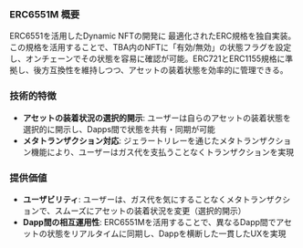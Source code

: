 ### ERC6551M 概要
ERC6551を活用したDynamic NFTの開発に 最適化されたERC規格を独自実装。この規格を活用することで、TBA内のNFTに「有効/無効」の状態フラグを設定し、オンチェーンでその状態を容易に確認が可能。ERC721とERC1155規格に準拠し、後方互換性を維持しつつ、アセットの装着状態を効率的に管理できる。

### 技術的特徴
- **アセットの装着状況の選択的開示**: ユーザーは自らのアセットの装着状態を選択的に開示し、Dapps間で状態を共有・同期が可能
- **メタトランザクション対応**: ジェラートリレーを通じたメタトランザクション機能により、ユーザーはガス代を支払うことなくトランザクションを実現

### 提供価値
- **ユーザビリティ**: ユーザーは、ガス代を気にすることなくメタトランザクションで、スムーズにアセットの装着状況を変更（選択的開示）
- **Dapp間の相互運用性**: ERC6551Mを活用することで、異なるDapp間でアセットの状態をリアルタイムに同期し、Dappを横断した一貫したUXを実現

